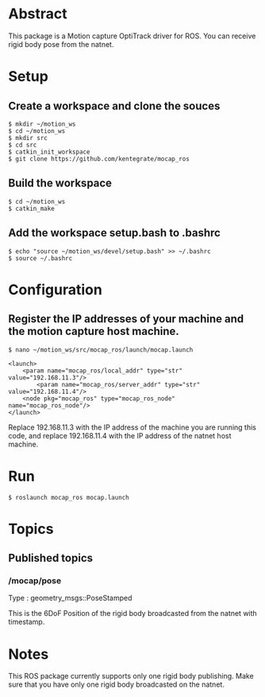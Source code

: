 # Abstract
This package is a Motion capture OptiTrack driver for ROS. You can receive rigid body pose from the natnet.

# Setup

## Create a workspace and clone the souces
```
$ mkdir ~/motion_ws
$ cd ~/motion_ws
$ mkdir src
$ cd src
$ catkin_init_workspace
$ git clone https://github.com/kentegrate/mocap_ros
```

## Build the workspace
```
$ cd ~/motion_ws
$ catkin_make
```

## Add the workspace setup.bash to .bashrc
```
$ echo "source ~/motion_ws/devel/setup.bash" >> ~/.bashrc
$ source ~/.bashrc
```


# Configuration

## Register the IP addresses of your machine and the motion capture host machine.
```
$ nano ~/motion_ws/src/mocap_ros/launch/mocap.launch
```
```
<launch>
	<param name="mocap_ros/local_addr" type="str" value="192.168.11.3"/>
        <param name="mocap_ros/server_addr" type="str" value="192.168.11.4"/>
	<node pkg="mocap_ros" type="mocap_ros_node" name="mocap_ros_node"/>
</launch>
```
Replace 192.168.11.3 with the IP address of the machine you are running this code, and replace 192.168.11.4 with the IP address of the natnet host machine.

# Run
```
$ roslaunch mocap_ros mocap.launch
```

# Topics
## Published topics
### /mocap/pose
Type : geometry_msgs::PoseStamped

This is the 6DoF Position of the rigid body broadcasted from the natnet with timestamp.


# Notes
This ROS package currently supports only one rigid body publishing. Make sure that you have only one rigid body broadcasted on the natnet.

